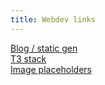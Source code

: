 ```yaml
---
title: Webdev links
---
```


[Blog / static gen](https://github.com/vercel/next.js/tree/canary/examples/blog-starter)  
[T3 stack](https://create.t3.gg/)  
[Image placeholders](https://unsplash.com/)
